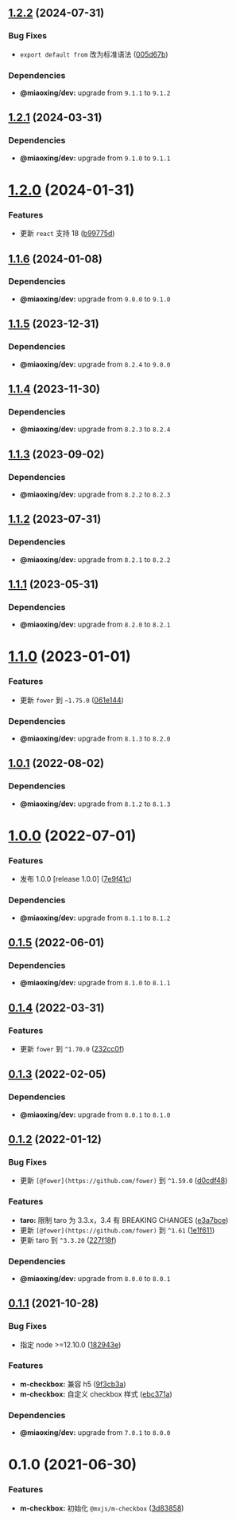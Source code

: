 ## [1.2.2](https://github.com/miaoxing/mxjs-m-checkbox/compare/v1.2.1...v1.2.2) (2024-07-31)


### Bug Fixes

* `export default from` 改为标准语法 ([005d67b](https://github.com/miaoxing/mxjs-m-checkbox/commit/005d67bad03f08802fb69009432d59ac31e33839))





### Dependencies

* **@miaoxing/dev:** upgrade from `9.1.1` to `9.1.2`

## [1.2.1](https://github.com/miaoxing/mxjs-m-checkbox/compare/v1.2.0...v1.2.1) (2024-03-31)





### Dependencies

* **@miaoxing/dev:** upgrade from `9.1.0` to `9.1.1`

# [1.2.0](https://github.com/miaoxing/mxjs-m-checkbox/compare/v1.1.6...v1.2.0) (2024-01-31)


### Features

* 更新 `react` 支持 18 ([b99775d](https://github.com/miaoxing/mxjs-m-checkbox/commit/b99775df8aa92c80cc00173930dcb7ed963f0b89))

## [1.1.6](https://github.com/miaoxing/mxjs-m-checkbox/compare/v1.1.5...v1.1.6) (2024-01-08)





### Dependencies

* **@miaoxing/dev:** upgrade from `9.0.0` to `9.1.0`

## [1.1.5](https://github.com/miaoxing/mxjs-m-checkbox/compare/v1.1.4...v1.1.5) (2023-12-31)





### Dependencies

* **@miaoxing/dev:** upgrade from `8.2.4` to `9.0.0`

## [1.1.4](https://github.com/miaoxing/mxjs-m-checkbox/compare/v1.1.3...v1.1.4) (2023-11-30)





### Dependencies

* **@miaoxing/dev:** upgrade from `8.2.3` to `8.2.4`

## [1.1.3](https://github.com/miaoxing/mxjs-m-checkbox/compare/v1.1.2...v1.1.3) (2023-09-02)





### Dependencies

* **@miaoxing/dev:** upgrade from `8.2.2` to `8.2.3`

## [1.1.2](https://github.com/miaoxing/mxjs-m-checkbox/compare/v1.1.1...v1.1.2) (2023-07-31)





### Dependencies

* **@miaoxing/dev:** upgrade from `8.2.1` to `8.2.2`

## [1.1.1](https://github.com/miaoxing/mxjs-m-checkbox/compare/v1.1.0...v1.1.1) (2023-05-31)





### Dependencies

* **@miaoxing/dev:** upgrade from `8.2.0` to `8.2.1`

# [1.1.0](https://github.com/miaoxing/mxjs-m-checkbox/compare/v1.0.1...v1.1.0) (2023-01-01)


### Features

* 更新 `fower` 到 `~1.75.0` ([061e144](https://github.com/miaoxing/mxjs-m-checkbox/commit/061e144e62906792ecf678f57ef919bb763af256))





### Dependencies

* **@miaoxing/dev:** upgrade from `8.1.3` to `8.2.0`

## [1.0.1](https://github.com/miaoxing/mxjs-m-checkbox/compare/v1.0.0...v1.0.1) (2022-08-02)





### Dependencies

* **@miaoxing/dev:** upgrade from `8.1.2` to `8.1.3`

# [1.0.0](https://github.com/miaoxing/mxjs-m-checkbox/compare/v0.1.5...v1.0.0) (2022-07-01)


### Features

* 发布 1.0.0 [release 1.0.0] ([7e9f41c](https://github.com/miaoxing/mxjs-m-checkbox/commit/7e9f41c2d5a626a2cc6725e6afc8fc3ea9b21d0a))





### Dependencies

* **@miaoxing/dev:** upgrade from `8.1.1` to `8.1.2`

## [0.1.5](https://github.com/miaoxing/mxjs-m-checkbox/compare/v0.1.4...v0.1.5) (2022-06-01)





### Dependencies

* **@miaoxing/dev:** upgrade from `8.1.0` to `8.1.1`

## [0.1.4](https://github.com/miaoxing/mxjs-m-checkbox/compare/v0.1.3...v0.1.4) (2022-03-31)


### Features

* 更新 `fower` 到 `^1.70.0` ([232cc0f](https://github.com/miaoxing/mxjs-m-checkbox/commit/232cc0f17751706867624edee5cdeb138460805b))

## [0.1.3](https://github.com/miaoxing/mxjs-m-checkbox/compare/v0.1.2...v0.1.3) (2022-02-05)





### Dependencies

* **@miaoxing/dev:** upgrade from `8.0.1` to `8.1.0`

## [0.1.2](https://github.com/miaoxing/mxjs-m-checkbox/compare/v0.1.1...v0.1.2) (2022-01-12)


### Bug Fixes

* 更新 `[@fower](https://github.com/fower)` 到 `^1.59.0` ([d0cdf48](https://github.com/miaoxing/mxjs-m-checkbox/commit/d0cdf484e58809320a90d7c871dd7848b612f0d6))


### Features

* **taro:** 限制 taro 为 3.3.x，3.4 有 BREAKING CHANGES ([e3a7bce](https://github.com/miaoxing/mxjs-m-checkbox/commit/e3a7bcee28d9cbcf6e6e0e90221d269c08ba64c5))
* 更新 `[@fower](https://github.com/fower)` 到 `^1.61` ([1e1f611](https://github.com/miaoxing/mxjs-m-checkbox/commit/1e1f6110315a7ffc0009df56fc9de06919bc64ab))
* 更新 taro 到 `^3.3.20` ([227f18f](https://github.com/miaoxing/mxjs-m-checkbox/commit/227f18fdceff80741014013f2371c60970128455))





### Dependencies

* **@miaoxing/dev:** upgrade from `8.0.0` to `8.0.1`

## [0.1.1](https://github.com/miaoxing/mxjs-m-checkbox/compare/v0.1.0...v0.1.1) (2021-10-28)


### Bug Fixes

* 指定 node >=12.10.0 ([182943e](https://github.com/miaoxing/mxjs-m-checkbox/commit/182943eadf30a629248110f86f177629254775ca))


### Features

* **m-checkbox:** 兼容 h5 ([9f3cb3a](https://github.com/miaoxing/mxjs-m-checkbox/commit/9f3cb3a4e7030a9de5cae0b65b34143a11b6266c))
* **m-checkbox:** 自定义 checkbox 样式 ([ebc371a](https://github.com/miaoxing/mxjs-m-checkbox/commit/ebc371a08e08da7f808724b478e175ecd4cad1b0))





### Dependencies

* **@miaoxing/dev:** upgrade from `7.0.1` to `8.0.0`

# 0.1.0 (2021-06-30)


### Features

* **m-checkbox:** 初始化 `@mxjs/m-checkbox` ([3d83858](https://github.com/miaoxing/mxjs-m-checkbox/commit/3d838584718af4acf3eb95b3f72fca434eee74d1))
